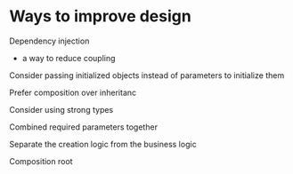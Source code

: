 # Ways to improve design

Dependency injection
- a way to reduce coupling

Consider passing initialized objects instead of parameters to initialize them

Prefer composition over inheritanc

Consider using strong types

Combined required parameters together

Separate the creation logic from the business logic

Composition root